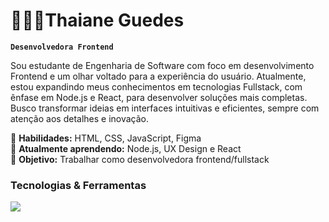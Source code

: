 
# 👩🏻‍💻Thaiane Guedes

**`Desenvolvedora Frontend`**

Sou estudante de Engenharia de Software com foco em desenvolvimento Frontend e um olhar voltado para a experiência do usuário. Atualmente, estou expandindo meus conhecimentos em tecnologias Fullstack, com ênfase em Node.js e React, para desenvolver soluções mais completas. Busco transformar ideias em interfaces intuitivas e eficientes, sempre com atenção aos detalhes e inovação.

🔹 **Habilidades:** HTML, CSS, JavaScript, Figma  
🔹 **Atualmente aprendendo:** Node.js, UX Design e React  
🔹 **Objetivo:** Trabalhar como desenvolvedora frontend/fullstack 


###  Tecnologias & Ferramentas  
<div align="left">
  <img src="https://skillicons.dev/icons?i=html,css,js,react,tailwind,figma,git,nodejs" />
</div>

